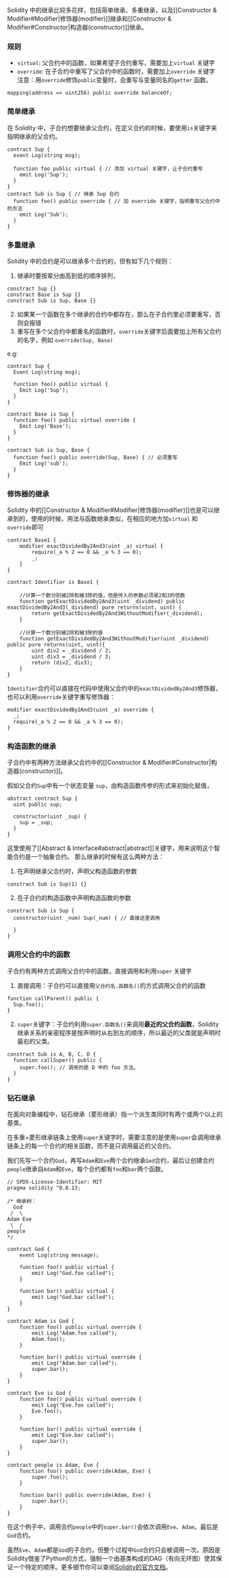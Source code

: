 Solidity 中的继承比较多花样，包括简单继承、多重继承，以及[[Constructor & Modifier#Modifier|修饰器(modifier)]]继承和[[Constructor & Modifier#Constructor|构造器(constructor)]]继承。

### 规则
- `virtual`: 父合约中的函数，如果希望子合约重写，需要加上`virtual` 关键字
- `override`: 在子合约中重写了父合约中的函数时，需要加上`override` 关键字
注意：用`override`修饰`public`变量时，会重写与变量同名的`getter` 函数。

```sol
mapping(address => uint256) public override balanceOf;
```

### 简单继承
在 Solidity 中，子合约想要继承父合约，在定义合约的时候，要使用`is`关键字来指明继承的父合约。

```sol
contract Sup {
  event Log(string msg);
  
  function foo public virtual { // 添加 virtual 关键字，让子合约重写
    emit Log('Sup');
  }
}
contract Sub is Sup { // 继承 Sup 合约
  function foo() public override { // 加 override 关键字，指明重写父合约中的方法
    emit Log('Sub');
  }
}
```

### 多重继承
Solidity 中的合约是可以继承多个合约的，但有如下几个规则：
1. 继承时要按辈分由高到低的顺序排列，
  ```sol
  constract Sup {}
  constract Base is Sup {}
  constract Sub is Sup, Base {}
  ```
2. 如果某一个函数在多个继承的合约中都存在，那么在子合约里必须要重写，否则会报错
3. 重写在多个父合约中都重名的函数时，`override`关键字后面要加上所有父合约的名字，例如 `override(Sup, Base)`

e.g:
```sol
contract Sup {
  Event Log(string msg);

  function foo() public virtual {
    Emit Log('Sup');
  }
}

contract Base is Sup {
  function foo() public virtual override {
    Emit Log('Base');
  }
}

contract Sub is Sup, Base {
  function foo() public override(Sup, Base) { // 必须重写
    Emit Log('sub');
  }
}
```

### 修饰器的继承
Solidity 中的[[Constructor & Modifier#Modifier|修饰器(modifier)]]也是可以继承到的，使用的时候，用法与函数继承类似，在相应的地方加`virtual` 和 `override`即可

```sol
contract Base1 {
    modifier exactDividedBy2And3(uint _a) virtual {
        require(_a % 2 == 0 && _a % 3 == 0);
        _;
    }
}

contract Identifier is Base1 {

    //计算一个数分别被2除和被3除的值，但是传入的参数必须是2和3的倍数
    function getExactDividedBy2And3(uint _dividend) public exactDividedBy2And3(_dividend) pure returns(uint, uint) {
        return getExactDividedBy2And3WithoutModifier(_dividend);
    }

    //计算一个数分别被2除和被3除的值
    function getExactDividedBy2And3WithoutModifier(uint _dividend) public pure returns(uint, uint){
        uint div2 = _dividend / 2;
        uint div3 = _dividend / 3;
        return (div2, div3);
    }
}
```

`Identifier`合约可以直接在代码中使用父合约中的`exactDividedBy2And3`修饰器，也可以利用`override`关键字重写修饰器：

```sol
modifier exactDividedBy2And3(uint _a) override {  
  _;  
  require(_a % 2 == 0 && _a % 3 == 0);  
}
```

### 构造函数的继承
子合约中有两种方法继承父合约中的[[Constructor & Modifier#Constructor|构造器(constructor)]]。

假如父合约`Sup`中有一个状态变量 `sup`，由构造函数传参的形式来初始化赋值，

```sol
abstract contract Sup {
  uint public sup;

  constructor(uint _sup) {
    sup = _sup;
  }
}
``` 

这里使用了[[Abstract & Interface#abstract|abstract]]关键字，用来说明这个智能合约是一个抽象合约。
那么继承的时候有这么两种方法：

1. 在声明继承父合约时，声明父构造函数的参数
  ```sol
  constract Sub is Sup(1) {}
  ```
2. 在子合约的构造函数中声明构造函数的参数
  ```sol
  constract Sub is Sup {
    constructor(uint _num) Sup(_num) { // 直接这里调用
    
    }
  }
  ```

### 调用父合约中的函数
子合约有两种方式调用父合约中的函数，直接调用和利用`super` 关键字
1. 直接调用：子合约可以直接用`父合约名.函数名()`的方式调用父合约的函数
  ```sol
  function callParent() public {
    Sup.foo();
  }
  ```
2. `super`关键字：子合约利用`super.函数名()`来调用**最近的父合约函数**，Solidity 继承关系的亲密程序是按声明时从右到左的顺序，所以最近的父类就是声明时最右的父类。
  ```sol
  constract Sub is A, B, C, D {
    function callSuper() public {
      super.foo(); // 调用的是 D 中的 foo 方法。
    }
  }
  ```

### 钻石继承
在面向对象编程中，钻石继承（菱形继承）指一个派生类同时有两个或两个以上的基类。

在多重+菱形继承链条上使用`super`关键字时，需要注意的是使用`super`会调用继承链条上的每一个合约的相关函数，而不是只调用最近的父合约。

我们先写一个合约`God`，再写`Adam`和`Eve`两个合约继承`God`合约，最后让创建合约`people`继承自`Adam`和`Eve`，每个合约都有`foo`和`bar`两个函数。

```sol
// SPDX-License-Identifier: MIT
pragma solidity ^0.8.13;

/* 继承树：
  God
 /  \
Adam Eve
 \  /
people
*/

contract God {
    event Log(string message);

    function foo() public virtual {
        emit Log("God.foo called");
    }

    function bar() public virtual {
        emit Log("God.bar called");
    }
}

contract Adam is God {
    function foo() public virtual override {
        emit Log("Adam.foo called");
        Adam.foo();
    }

    function bar() public virtual override {
        emit Log("Adam.bar called");
        super.bar();
    }
}

contract Eve is God {
    function foo() public virtual override {
        emit Log("Eve.foo called");
        Eve.foo();
    }

    function bar() public virtual override {
        emit Log("Eve.bar called");
        super.bar();
    }
}

contract people is Adam, Eve {
    function foo() public override(Adam, Eve) {
        super.foo();
    }

    function bar() public override(Adam, Eve) {
        super.bar();
    }
}

```

在这个例子中，调用合约`people`中的`super.bar()`会依次调用`Eve`、`Adam`，最后是`God`合约。

虽然`Eve`、`Adam`都是`God`的子合约，但整个过程中`God`合约只会被调用一次。原因是Solidity借鉴了Python的方式，强制一个由基类构成的DAG（有向无环图）使其保证一个特定的顺序。更多细节你可以查阅[Solidity的官方文档](https://solidity-cn.readthedocs.io/zh/develop/contracts.html?highlight=%E7%BB%A7%E6%89%BF#index-16)。